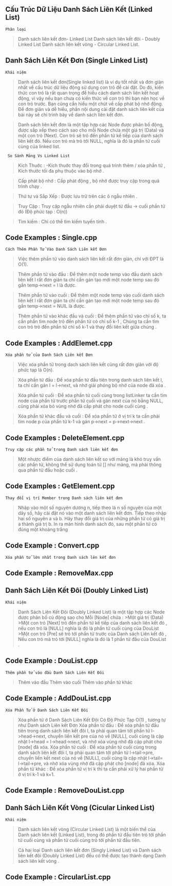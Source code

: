 ## Cấu Trúc Dữ Liệu Danh Sách Liên Kết (Linked List)

` Phân loại `

>Danh sách liên kết đơn- Linked List
>Danh sách liên kết đôi - Doubly Linked List
>Danh sách liên kết vòng - Circular Linked List.

## Danh Sách Liên Kết Đơn (Single Linked List)

` Khái niệm `

>Danh sách liên kết đơn(Single linked list) là ví dụ tốt nhất và đơn giản nhất về cấu trúc dữ liệu động sử dụng con trỏ để cài đặt. Do đó, kiến thức con trỏ là rất quan trọng để hiểu cách danh sách liên kết hoạt động, vì vậy nếu bạn chưa có kiến thức về con trỏ thì bạn nên học về con trỏ trước. Bạn cũng cần hiểu một chút về cấp phát bộ nhớ động. Để đơn giản và dễ hiểu, phần nội dung cài đặt danh sách liên kết của bài này sẽ chỉ trình bày về danh sách liên kết đơn.

>Danh sách liên kết đơn là một tập hợp các Node được phân bố động, được sắp xếp theo cách sao cho mỗi Node chứa một giá trị (Data) và một con trỏ (Next). Con trỏ sẽ trỏ đến phần tử kế tiếp của danh sách liên kết đó. Nếu con trỏ mà trỏ tới NULL, nghĩa là đó là phần tử cuối cùng của linked list.

` So Sánh Mảng Vs Linked List`

>Kích Thuớc : -Kích thuớc thay đổi trong quá trình thêm / xóa phần tử , Kich thước tối đa phụ thuộc vào bộ nhớ .

>Cấp phát bộ nhớ : Cấp phát động , bộ nhớ được truy cập trong quá trình chạy .

>Thứ tự và Sắp Xếp : Được lưu trữ trên các ô ngẫu nhiên .

>Truy Cập : Truy cập ngẫu nhiên cần phải duyệt từ đầu -> cuối phần tử đó (Độ phức tạp : O(n))

>Tìm kiếm : Chỉ có thể tìm kiếm tuyến tính .


## Code Examples : Single.cpp

` Cách Thêm Phần Tử Vào Danh Sách Liên kết Đơn `

>Việc thêm phần tử vào danh sách liên kết rất đơn giản, chỉ với ĐPT là O(1).

>Thêm phần tử vào đầu : Để thêm một node  temp vào đầu danh sách liên kết l rất đơn giản ta chỉ cần gán tạo mới một node temp sau đó gắn temp->next = l là được.

>Thêm phần tử vào cuối : Để thêm một node  temp vào cuối danh sách liên kết l rất đơn giản ta chỉ cần gán tạo mới một node temp sau đó gắn temp->next = NUlL là được.

>Thêm phần tử vào khác đầu và cuối : Để thêm phần tử vào chỉ số k, ta cần phần tìm node trỏ đến phần tử có chỉ số k-1 , Chúng ta cần tìm con trỏ trỏ đến phần tử chỉ số k-1 và thay đổi liên kết giữa chúng .

## Code Examples : AddElemet.cpp


` Xóa phần tử của Danh Sách Liên kết Đơn `

>Việc xóa phần tử trong dach sách liên kết cũng rất đơn giản với độ phức tạp là O(n).

>Xóa phần tử đầu : Để xóa phần tử đầu tiên trong danh sách liên kết l, ta chỉ cần gán l = l->next, và nhớ giải phóng bộ nhớ của node đã xóa .

>Xóa phần tử cuối : Để xóa phần tử cuối cùng trong listLinker ta cần tìm node của phần tử trước phần tử cuối và gán next của nó bằng NULL, cũng phải xóa bỏ vùng nhớ đã cấp phát cho node cuối cùng .

>Xóa phần tử khác đầu và cuối : Để xóa phần tử ở vị trí k ta cần phải tìm node p của phần tử k-1 và gán p->next = p->next->next .


## Code Examples : DeleteElement.cpp

` Truy cập các phần tử trong Danh sách liên kết đơn `

>Một nhược điểm của danh sách liên kết so với mảng là khó truy vấn các phẩn tử, không thể sử dụng toán tử [] như mảng, mà phải thông qua phần tử đầu hoặc cuối .

## Code Examples : GetElement.cpp
               

` Thay đổi vị trí Member trong Danh sách liên kết đơn `

>Nhập vào một số nguyên dương n, tiếp theo là n số nguyên của một dãy số, hãy cài đặt nó vào một danh sách liên kết đơn. Tiếp theo nhập hai số nguyên a và b.
>Hãy thay đổi giá trị của những phần tử có giá trị a thành giá trị b. In ra màn hình danh sách đó, sau một phần tử có đúng một khoảng trắng

## Code Example : Convert.cpp


` Xóa phần tử lớn nhất trong Danh sách lên kết đơn `

## Code Example : RemoveMax.cpp

## Danh Sách Liên Kết Đôi (Doubly Linked List)

` Khái niệm `
>Danh Sách Liên Kết Đôi (Doubly Linked List) là một tập hợp các Node được phân bố củ động sao cho Mỗi [Node] chứa :
    >Một giá trị (Data)
    >Một con trỏ [Next] trỏ đến phần tử kế tiếp của danh sách liên kết đó , nếu con trỏ là [NULL] nghĩa là đó là phần tử cuối cùng của DouList
    >Một con trỏ [Pre] sẽ trỏ tới phần tử trước của Danh sách Liên kết đó , Nếu con trỏ mà trỏ tới [NULL] nghĩa là đó là 1 phần tử đầu của DouList .

## Code Example : DouList.cpp

` Thêm phần tử vào đầu Danh Sách Liên Kết Đôi `
  >Thêm vào đầu 
  >Thêm vào cuối 
  >Thêm vào phần tử khác 

## Code Example : AddDouList.cpp

` Xóa Phần Tử ở Danh Sách Liên Kết Đôi `
>Xóa phần tử ở Danh Sách Liên Kết Đôi Có Độ Phức Tạp O(1) , tương tự như Danh sách Liên kết Đơn
  >Xóa phần tử đầu : Để xóa phần tử đầu tiên trong danh sách liên kết đôi l, ta phải quan tâm tới phần tử l->head->next, chuyển liến kết pre của nó về [NULL], cuối cùng là cập nhật l->head = l->head->next, và nhớ xóa vùng nhớ đã cập phát cho [node] đã xóa.
  >Xóa phần tử cuối : Để xóa phần tử cuối cùng trong danh sách liên kết đôi l, ta phải quan tâm tới phần tử l->tail->pre, chuyển liến kết next của nó về [NULL], cuối cùng là cập nhật l->tail= l->tail->pre, và nhớ xóa vùng nhớ đã cập phát cho [node] đã xóa.
  >Xóa phần tử khác : Để xóa phần tử vị trí k thì ta cần phải xử lý hai phần từ ở vị trí k-1 và k+1.

## Code Example : RemoveDouList.cpp  


## Danh Sách Liên Kết Vòng  (Cicular Linked List)

` Khái niệm `

>Danh sách liên kết vòng (Circular Linked List) là một biến thể của Danh sách liên kết (Linked List), trong đó phần tử đầu tiên trỏ tới phần tử cuối cùng và phần tử cuối cùng trỏ tới phần tử đầu tiên.

>Cả hai loại Danh sách liên kết đơn (Singly Linked List) và Danh sách liên kết đôi (Doubly Linked List) đều có thể được tạo thành dạng Danh sách liên kết vòng .

## Code Example : CircularList.cpp


